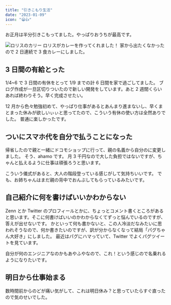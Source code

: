 ```yaml
---
title: "引きこもり生活"
date: "2023-01-09"
icon: "😀👍"
---
```


お正月は半分引きこもってました。やっぱりおうちが最高です。

![ロリスのカリー](https://drive.google.com/uc?export=view&id=1i__yOR1U9Ykooy1CV6dLW2JWVaggi336)
ロリスがカレーを作ってくれました！
家から出たくなかったので 2 日連続で 3 食カレーにしました。

## 3 日間の有給とった

1/4~6 で 3 日間の有休をとって 1/9 までの計 6 日間を家で過ごしてました。
ブログ作成が一旦区切りついたので新しい開発をしています。あと 2 週間くらいあれば終わりそう。早く完成させたい。

12 月から色々勉強初めて、やっぱり仕事があるとあんまり進まないし、早くまとまった休みが欲しいぃぃと思ってたので、こういう有休の使い方は全然ありでした。
普通に楽しかったです。

## ついにスマホ代を自分で払うことになった

帰省したので親と一緒にドコモショップに行って、親の名義から自分のに変更しました。
そう、ahamo です。
月 3 千円なので大した負担ではないですが、ちゃんと払えるように仕事は頑張ろうと思います。

こういう儀式があると、大人の階段登っている感じがして気持ちいいです。
でも、お姉ちゃんはまだ親の背中でおんぶしてもらっているみたいです。

## 自己紹介に何を書けばいいかわからない

Zenn とか Twitter のプロフィールとかに、ちょっとコメント書くところがあると思います。そこに何書けばいいのかわからなくてずっと悩んでいるのですが、答えが出せないです。
かといって何も書かないと、この人冷淡だなみたいに思われそうなので、何か書きたいのですが、訳が分からなくなって結局「パグちゃん大好き」にしました。
最近はパグにハマっていて、Twitter でよくパグツイートを見ています。

自分が何のエンジニアなのかもあやふやなので、これ！という感じので名乗れるようになりたいです。

## 明日から仕事始まる

数時間前からのどが痛い気がして、これは明日休み？と思っていたらすぐ直ったので気のせいでした。
